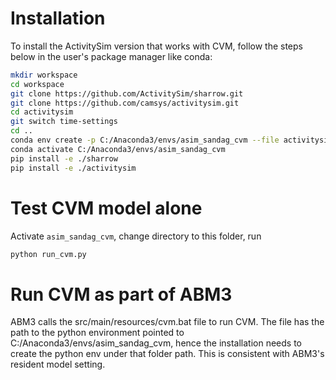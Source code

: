 # Installation
To install the ActivitySim version that works with CVM, follow the steps below in the user's package manager like conda:

```bash
mkdir workspace
cd workspace
git clone https://github.com/ActivitySim/sharrow.git
git clone https://github.com/camsys/activitysim.git
cd activitysim
git switch time-settings
cd ..
conda env create -p C:/Anaconda3/envs/asim_sandag_cvm --file activitysim/conda-environments/activitysim-dev-base.yml
conda activate C:/Anaconda3/envs/asim_sandag_cvm
pip install -e ./sharrow
pip install -e ./activitysim
```

# Test CVM model alone
Activate `asim_sandag_cvm`, change directory to this folder, run

```bash
python run_cvm.py
```

# Run CVM as part of ABM3
ABM3 calls the src/main/resources/cvm.bat file to run CVM. The file has the path to the python environment pointed to C:/Anaconda3/envs/asim_sandag_cvm, hence the installation needs to create the python env under that folder path. This is consistent with ABM3's resident model setting.
